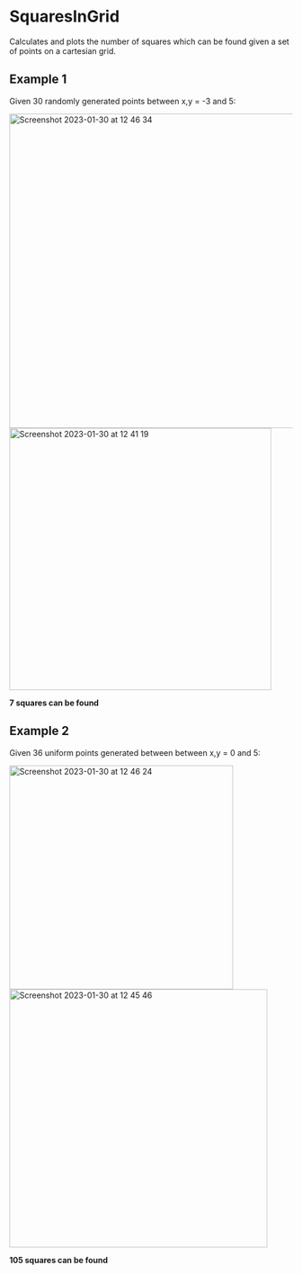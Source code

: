 # SquaresInGrid
Calculates and plots the number of squares which can be found given a set of points on a cartesian grid.

## Example 1
Given 30 randomly generated points between x,y = -3 and 5:

<img width="559" alt="Screenshot 2023-01-30 at 12 46 34" src="https://user-images.githubusercontent.com/59918630/215480960-8f93f7aa-9ad2-4dc6-8755-97193fe4ad14.png">

<img width="466" alt="Screenshot 2023-01-30 at 12 41 19" src="https://user-images.githubusercontent.com/59918630/215479776-09fe4581-5b38-47ba-9bf4-e28a7e515b2f.png">

__7 squares can be found__

## Example 2
Given 36 uniform  points generated between between x,y = 0 and 5:

<img width="398" alt="Screenshot 2023-01-30 at 12 46 24" src="https://user-images.githubusercontent.com/59918630/215480919-996d7266-d818-4e4a-b702-9bb399f9de0c.png">

<img width="459" alt="Screenshot 2023-01-30 at 12 45 46" src="https://user-images.githubusercontent.com/59918630/215480790-43c92562-498c-4c21-a4a6-7a3cd6b303d0.png">

__105 squares can be found__
